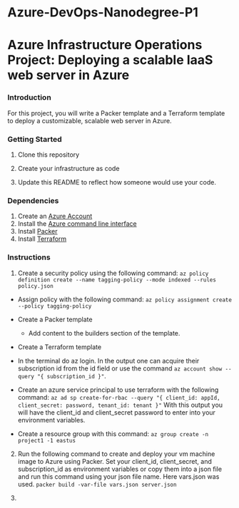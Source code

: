 # Azure-DevOps-Nanodegree-P1
# Azure Infrastructure Operations Project: Deploying a scalable IaaS web server in Azure

### Introduction
For this project, you will write a Packer template and a Terraform template to deploy a customizable, scalable web server in Azure.

### Getting Started
1. Clone this repository

2. Create your infrastructure as code

3. Update this README to reflect how someone would use your code.

### Dependencies
1. Create an [Azure Account](https://portal.azure.com)
2. Install the [Azure command line interface](https://docs.microsoft.com/en-us/cli/azure/install-azure-cli?view=azure-cli-latest)
3. Install [Packer](https://www.packer.io/downloads)
4. Install [Terraform](https://www.terraform.io/downloads.html)

### Instructions
1.  Create a security policy using the following command:
    ``` az policy definition create --name tagging-policy --mode indexed --rules policy.json ```

* Assign policy with the following command:
    ``` az policy assignment create --policy tagging-policy ```

* Create a Packer template
    * Add content to the builders section of the template.

* Create a Terraform template


* In the terminal do az login. In the output one can acquire their subscription id from the id field or use the command ```az account show --query "{ subscription_id }"```.

* Create an azure service principal to use terraform with the following command:
    ```az ad sp create-for-rbac --query "{ client_id: appId, client_secret: password, tenant_id: tenant }"```
With this output you will have the client_id and client_secret password to enter into your environment variables.

* Create a resource group with this command:
        ```az group create -n project1 -1 eastus```

2. Run the following command to create and deploy your vm machine image to Azure using Packer. Set your client_id, client_secret, and subscription_id as environment variables or copy them into a json file and run this command using your json file name. Here vars.json was used.
    ```packer build -var-file vars.json server.json```

3. 